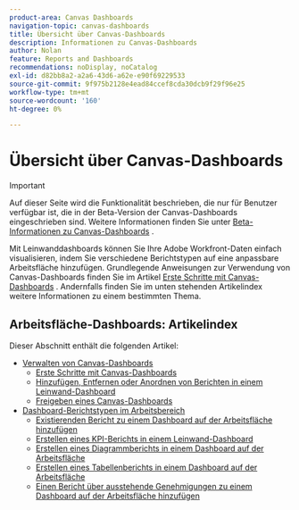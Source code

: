 ```yaml
---
product-area: Canvas Dashboards
navigation-topic: canvas-dashboards
title: Übersicht über Canvas-Dashboards
description: Informationen zu Canvas-Dashboards
author: Nolan
feature: Reports and Dashboards
recommendations: noDisplay, noCatalog
exl-id: d82bb8a2-a2a6-43d6-a62e-e90f69229533
source-git-commit: 9f975b2128e4ead84ccef8cda30dcb9f29f96e25
workflow-type: tm+mt
source-wordcount: '160'
ht-degree: 0%

---
```


# Übersicht über Canvas-Dashboards

>[!IMPORTANT]
>
>Auf dieser Seite wird die Funktionalität beschrieben, die nur für Benutzer verfügbar ist, die in der Beta-Version der Canvas-Dashboards eingeschrieben sind. Weitere Informationen finden Sie unter [Beta-Informationen zu Canvas-Dashboards](/help/quicksilver/product-announcements/betas/canvas-dashboards-beta/canvas-dashboards-beta-information.md) .

Mit Leinwanddashboards können Sie Ihre Adobe Workfront-Daten einfach visualisieren, indem Sie verschiedene Berichtstypen auf eine anpassbare Arbeitsfläche hinzufügen. Grundlegende Anweisungen zur Verwendung von Canvas-Dashboards finden Sie im Artikel [Erste Schritte mit Canvas-Dashboards](/help/quicksilver/reports-and-dashboards/canvas-dashboards/manage-canvas-dashboards/get-started-canvas-dashboards.md) . Andernfalls finden Sie im unten stehenden Artikelindex weitere Informationen zu einem bestimmten Thema.

## Arbeitsfläche-Dashboards: Artikelindex

Dieser Abschnitt enthält die folgenden Artikel:

* [Verwalten von Canvas-Dashboards](/help/quicksilver/reports-and-dashboards/canvas-dashboards/manage-canvas-dashboards/manage-canvas-dashboards.md)
   * [Erste Schritte mit Canvas-Dashboards](/help/quicksilver/reports-and-dashboards/canvas-dashboards/manage-canvas-dashboards/get-started-canvas-dashboards.md)
   * [Hinzufügen, Entfernen oder Anordnen von Berichten in einem Leinwand-Dashboard](/help/quicksilver/reports-and-dashboards/canvas-dashboards/manage-canvas-dashboards/add-remove-arrange-reports.md)
   * [Freigeben eines Canvas-Dashboards](/help/quicksilver/reports-and-dashboards/canvas-dashboards/manage-canvas-dashboards/share-canvas-dashboard.md)
* [Dashboard-Berichtstypen im Arbeitsbereich](/help/quicksilver/reports-and-dashboards/canvas-dashboards/report-types/report-types-overview.md)
   * [Existierenden Bericht zu einem Dashboard auf der Arbeitsfläche hinzufügen](/help/quicksilver/reports-and-dashboards/canvas-dashboards/report-types/add-existing-report.md)
   * [Erstellen eines KPI-Berichts in einem Leinwand-Dashboard](/help/quicksilver/reports-and-dashboards/canvas-dashboards/report-types/build-kpi-report.md)
   * [Erstellen eines Diagrammberichts in einem Dashboard auf der Arbeitsfläche](/help/quicksilver/reports-and-dashboards/canvas-dashboards/report-types/build-chart-report.md)
   * [Erstellen eines Tabellenberichts in einem Dashboard auf der Arbeitsfläche](/help/quicksilver/reports-and-dashboards/canvas-dashboards/report-types/build-table-report.md)
   * [Einen Bericht über ausstehende Genehmigungen zu einem Dashboard auf der Arbeitsfläche hinzufügen](/help/quicksilver/reports-and-dashboards/canvas-dashboards/report-types/add-pending-approvals-report.md)

